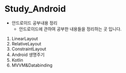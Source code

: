 # Study_Android

* 안드로이드 공부내용 정리
  * 안드로이드에 관하여 공부한 내용들을 정리하는 곳 입니다.

1. LinearLayout
2. RelativeLayout
3. ConstraintLayout
4. Android 생명주기
5. Kotlin
6. MVVM&Databinding